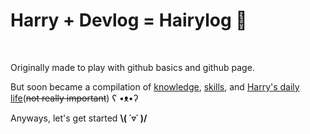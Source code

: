 # Harry + Devlog = Hairylog 💬  

<br>

Originally made to play with github basics and github page.  

But soon became a compilation of <ins>knowledge</ins>, <ins>skills</ins>, and <ins>Harry's daily life</ins>(~~not really important~~) ʕ •ᴥ•ʔ  

Anyways, let's get started **\\( ˙▿˙ )/**
